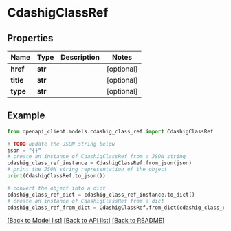 # CdashigClassRef


## Properties

Name | Type | Description | Notes
------------ | ------------- | ------------- | -------------
**href** | **str** |  | [optional] 
**title** | **str** |  | [optional] 
**type** | **str** |  | [optional] 

## Example

```python
from openapi_client.models.cdashig_class_ref import CdashigClassRef

# TODO update the JSON string below
json = "{}"
# create an instance of CdashigClassRef from a JSON string
cdashig_class_ref_instance = CdashigClassRef.from_json(json)
# print the JSON string representation of the object
print(CdashigClassRef.to_json())

# convert the object into a dict
cdashig_class_ref_dict = cdashig_class_ref_instance.to_dict()
# create an instance of CdashigClassRef from a dict
cdashig_class_ref_from_dict = CdashigClassRef.from_dict(cdashig_class_ref_dict)
```
[[Back to Model list]](../README.md#documentation-for-models) [[Back to API list]](../README.md#documentation-for-api-endpoints) [[Back to README]](../README.md)


